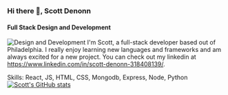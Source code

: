 ### Hi there 👋, Scott Denonn
#### Full Stack Design and Development
![Design and Development](https://github.com/scottd988/scottd988/assets/144740312/c5a5c65b-01c6-4b1a-b5bb-3c5b22cad9e6)
I'm Scott, a full-stack developer based out of Philadelphia. I really enjoy learning new languages and frameworks and am always excited for a new project. You can check out my linkedin at https://www.linkedin.com/in/scott-denonn-318408139/.

Skills: React, JS, HTML, CSS, Mongodb, Express, Node, Python
[![Scott's GitHub stats](https://github-readme-stats.vercel.app/api?username=scottd988)](https://github.com/scottd988/github-readme-stats)

<!--
**scottd988/scottd988** is a ✨ _special_ ✨ repository because its `README.md` (this file) appears on your GitHub profile.

Here are some ideas to get you started:

- 🔭 I’m currently working on ...
- 🌱 I’m currently learning ...
- 👯 I’m looking to collaborate on ...
- 🤔 I’m looking for help with ...
- 💬 Ask me about ...
- 📫 How to reach me: ...
- 😄 Pronouns: ...
- ⚡ Fun fact: ...
-->
